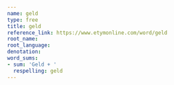 ```yaml
---
name: geld
type: free
title: geld
reference_link: https://www.etymonline.com/word/geld
root_name: 
root_language: 
denotation: 
word_sums:
- sum: 'Geld + '
  respelling: geld
---
```

